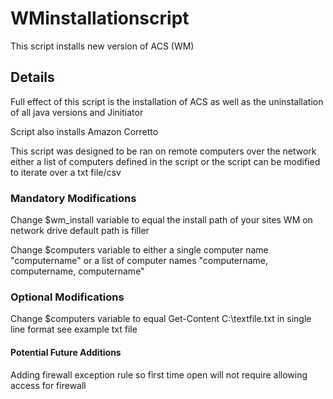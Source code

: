 # WMinstallationscript

This script installs new version of ACS (WM)

## Details

Full effect of this script is the installation of ACS as well as the uninstallation of all java versions and Jinitiator 

Script also installs Amazon Corretto

This script was designed to be ran on remote computers over the network either a list of computers defined in the script or the script can be modified to iterate over a txt file/csv

### Mandatory Modifications

Change $wm_install variable to equal the install path of your sites WM on network drive default path is filler

Change $computers variable to either a single computer name "computername" or a list of computer names "computername, computername, computername"


### Optional Modifications

Change $computers variable to equal Get-Content C:\textfile.txt in single line format see example txt file

#### Potential Future Additions

Adding firewall exception rule so first time open will not require allowing access for firewall
